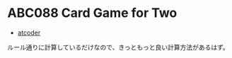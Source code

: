 # ABC088 Card Game for Two

* [atcoder](https://beta.atcoder.jp/contests/abs/tasks/abc088_b)

ルール通りに計算しているだけなので、きっともっと良い計算方法があるはず。

